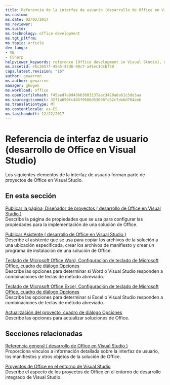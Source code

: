 ```yaml
---
title: Referencia de la interfaz de usuario (desarrollo de Office en Visual Studio) | Documentos de Microsoft
ms.custom: 
ms.date: 02/02/2017
ms.reviewer: 
ms.suite: 
ms.technology: office-development
ms.tgt_pltfrm: 
ms.topic: article
dev_langs:
- VB
- CSharp
helpviewer_keywords: reference [Office development in Visual Studio], user interface
ms.assetid: e6c2657f-45e5-42d6-90c7-a45ec1dcbf50
caps.latest.revision: "16"
author: gewarren
ms.author: gewarren
manager: ghogen
ms.workload: office
ms.openlocfilehash: f45aed7a9d49bb3803137aac3420a6a61c5de3aa
ms.sourcegitcommit: 32f1a690fc445f9586d53698fc82c7debd784eeb
ms.translationtype: MT
ms.contentlocale: es-ES
ms.lasthandoff: 12/22/2017
---
```

# <a name="user-interface-reference-office-development-in-visual-studio"></a>Referencia de interfaz de usuario (desarrollo de Office en Visual Studio)
  Los siguientes elementos de la interfaz de usuario forman parte de proyectos de Office en Visual Studio.  
  
## <a name="in-this-section"></a>En esta sección  
 [Publicar la página, Diseñador de proyectos &#40; desarrollo de Office en Visual Studio &#41;](../vsto/publish-page-project-designer-office-development-in-visual-studio.md)  
 Describe la página de propiedades que se usa para configurar las propiedades para la implementación de una solución de Office.  
  
 [Publicar Asistente &#40; desarrollo de Office en Visual Studio &#41;](../vsto/publish-wizard-office-development-in-visual-studio.md)  
 Describe al asistente que se usa para copiar los archivos de la solución a una ubicación especificada, crear los archivos de manifiesto y crear un programa de instalación de una solución de Office.  
  
 [Teclado de Microsoft Office Word, Configuración de teclado de Microsoft Office, cuadro de diálogo Opciones](../vsto/microsoft-office-word-keyboard-microsoft-office-keyboard-settings-options-dialog-box.md)  
 Describe las opciones para determinar si Word o Visual Studio responden a combinaciones de teclas de método abreviado.  
  
 [Teclado de Microsoft Office Excel, Configuración de teclado de Microsoft Office, cuadro de diálogo Opciones](../vsto/microsoft-office-excel-keyboard-microsoft-office-keyboard-settings-options-dialog-box.md)  
 Describe las opciones para determinar si Excel o Visual Studio responden a combinaciones de teclas de método abreviado.  
  
 [Actualización del proyecto, cuadro de diálogo Opciones](../vsto/project-upgrade-options-dialog-box.md)  
 Describe las opciones para actualizar soluciones de Office.  
  
## <a name="related-sections"></a>Secciones relacionadas  
 [Referencia general &#40; desarrollo de Office en Visual Studio &#41;](../vsto/general-reference-office-development-in-visual-studio.md)  
 Proporciona vínculos a información detallada sobre la interfaz de usuario, los manifiestos y otros objetos de la solución de Office.  
  
 [Proyectos de Office en el entorno de Visual Studio](../vsto/office-projects-in-the-visual-studio-environment.md)  
 Describe el aspecto de los proyectos de Office en el entorno de desarrollo integrado de Visual Studio.  
  
  